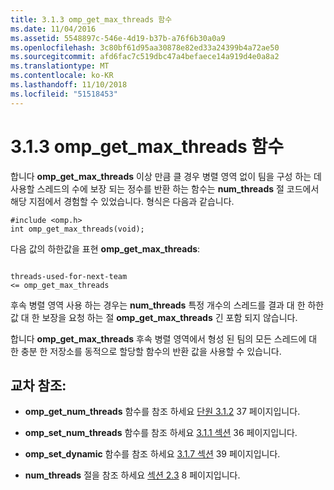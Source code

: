 ```yaml
---
title: 3.1.3 omp_get_max_threads 함수
ms.date: 11/04/2016
ms.assetid: 5548897c-546e-4d19-b37b-a76f6b30a0a9
ms.openlocfilehash: 3c80bf61d95aa30878e82ed33a24399b4a72ae50
ms.sourcegitcommit: afd6fac7c519dbc47a4befaece14a919d4e0a8a2
ms.translationtype: MT
ms.contentlocale: ko-KR
ms.lasthandoff: 11/10/2018
ms.locfileid: "51518453"
---
```

# <a name="313-ompgetmaxthreads-function"></a>3.1.3 omp_get_max_threads 함수

합니다 **omp_get_max_threads** 이상 만큼 클 경우 병렬 영역 없이 팀을 구성 하는 데 사용할 스레드의 수에 보장 되는 정수를 반환 하는 함수는 **num_threads** 절 코드에서 해당 지점에서 경험할 수 있었습니다. 형식은 다음과 같습니다.

```
#include <omp.h>
int omp_get_max_threads(void);
```

다음 값의 하한값을 표현 **omp_get_max_threads**:

```

threads-used-for-next-team
<= omp_get_max_threads
```

후속 병렬 영역 사용 하는 경우는 **num_threads** 특정 개수의 스레드를 결과 대 한 하한값 대 한 보장을 요청 하는 절 **omp_get_max_threads** 긴 포함 되지 않습니다.

합니다 **omp_get_max_threads** 후속 병렬 영역에서 형성 된 팀의 모든 스레드에 대 한 충분 한 저장소를 동적으로 할당할 함수의 반환 값을 사용할 수 있습니다.

## <a name="cross-references"></a>교차 참조:

- **omp_get_num_threads** 함수를 참조 하세요 [단원 3.1.2](../../parallel/openmp/3-1-2-omp-get-num-threads-function.md) 37 페이지입니다.

- **omp_set_num_threads** 함수를 참조 하세요 [3.1.1 섹션](../../parallel/openmp/3-1-1-omp-set-num-threads-function.md) 36 페이지입니다.

- **omp_set_dynamic** 함수를 참조 하세요 [3.1.7 섹션](../../parallel/openmp/3-1-7-omp-set-dynamic-function.md) 39 페이지입니다.

- **num_threads** 절을 참조 하세요 [섹션 2.3](../../parallel/openmp/2-3-parallel-construct.md) 8 페이지입니다.